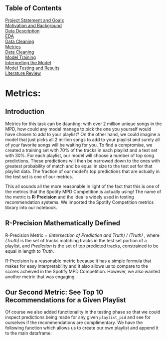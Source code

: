 ## Table of Contents
[Project Statement and Goals](https://tralpha.github.io/spotify-project/project-statement-and-goals.html) <br>
[Motivation and Background](https://tralpha.github.io/spotify-project/motivation-and-background.html) <br>
[Data Description](https://tralpha.github.io/spotify-project/data-description.html) <br>
[EDA](https://tralpha.github.io/spotify-project/eda.html) <br>
[Data Cleaning](https://tralpha.github.io/spotify-project/data-cleaning.html) <br>
[Metrics](https://tralpha.github.io/spotify-project/metrics.html) <br>
[Data Cleaning](https://tralpha.github.io/spotify-project/data-cleaning.html) <br>
[Model Training](https://tralpha.github.io/spotify-project/model-training.html) <br>
[Interpreting the Model](https://tralpha.github.io/spotify-project/interpreting-the-model.html) <br>
[Model Testing and Results](https://tralpha.github.io/spotify-project/model-testing-and-results.html) <br>
[Literature Review](https://tralpha.github.io/spotify-project/literature-review.html) <br>

# Metrics:

## Introduction

Metrics for this task can be daunting:  with over 2 million unique songs in the MPD, how could any model manage to pick the one you yourself would have chosen to add to your playlist?  On the other hand, we could imagine a model that just picks all 2 million songs to add to your playlist and surely all of your favorite songs will be waiting for you.  To find a compromise, we created a training set with 70% of the tracks in each playlist and a test set with 30%.  For each playlist, our model will choose a number of top song predictions.  These predictions will then be narrowed down to the ones with greatest probability of match and be equal in size to the test set for that playlist data.  The fraction of our model's top predictions that are actually in the test set is one of our metrics.

This all sounds all the more reasonable in light of the fact that this is one of the metrics that the Spotify MPD Competition is actually using!  The name of the metric is **R-Precision** and the idea is widely used in testing recommendation systems.  We imported the Spotify Competition metrics library into our notebook.  

## R-Precision Mathematically Defined
R-Precision Metric = *(Intersection of Prediction and Truth) / (Truth)* , where *(Truth)* is the set of tracks matching tracks in the test set portion of a playlist, and *Prediction* is the set of top predicted tracks, constrained to be equal in length to *Truth*.

R-Precision is a reasonable metric because it has a simple formula that makes for easy interpretability and it also allows us to compare to the scores acheived in the Spotify MPD Competition.  However, we also wanted another metric that was engaging.

## Our Second Metric:  See Top 10 Recommendations for a Given Playlist
Of course we also added functionality in the testing phase so that we could inspect predictions being made for any given `playlist_pid` and see for ourselves if the recommendations are complimentary.  We have the following function which allows us to create our own playlist and append it to the main dataframe:

```python
